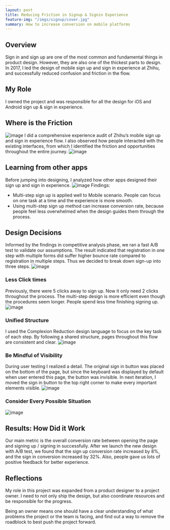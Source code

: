 ```yaml
---
layout: post
title: Reducing Friction in Signup & Signin Experience
feature-img: "/imgs/signup/cover.jpg"
summary: How to increase conversion on mobile platforms
---
```


## Overview
Sign in and sign up are one of the most common and fundamental things in product design. However, they are also one of the thickest parts to design. In 2017, I led the design of mobile sign up and sign in experience at Zhihu, and successfully reduced confusion and friction in the flow.

## My Role
I owned the project and was responsible for all the design for iOS and Android sign up & sign in experience.

## Where is the Friction
![image](/imgs/signup/audit.jpg)
I did a comprehensive experience audit of Zhihu’s mobile sign up and sign in experience flow. I also observed how people interacted with the existing interfaces, from which I identified the friction and opportunities throughout the entire journey.
![image](/imgs/signup/problems.jpg)

## Learning from other apps
Before jumping into designing, I analyzed how other apps designed their sign up and sign in experience.
![image](/imgs/signup/competitive.jpg)
Findings:
- Multi-step sign up is applied well to Mobile scenario. People can focus on one task at a time and the experience is more smooth.
- Using multi-step sign up method can increase conversion rate, because people feel less overwhelmed when the design guides them through the process.

## Design Decisions
Informed by the findings in competitive analysis phase, we ran a fast A/B test to validate our assumptions. The result indicated that registration in one step with multiple forms did suffer higher bounce rate compared to registration in multiple steps. Thus we decided to break down sign-up into three steps.
![image](/imgs/signup/decision.jpg)

### Less Click times
Previously, there were 5 clicks away to sign up. Now it only need 2 clicks throughout the process. The multi-step design is more efficient even though the procedures seem longer. People spend less time finishing signing up.
![image](/imgs/signup/less_click.jpg)

### Unified Structure
I used the Complexion Reduction design language to focus on the key task of each step. By following a shared structure, pages throughout this flow are consistent and clear.
![image](/imgs/signup/unified_structure.jpg)

### Be Mindful of Visibility
During user testing I realized a detail. The original sign in button was placed on the bottom of the page, but since the keyboard was displayed by default when user entered this page, the button was invisible. In next iteration, I moved the sign in button to the top right corner to make every important elements visible.
![image](/imgs/signup/visibility.jpg)

### Consider Every Possible Situation
![image](/imgs/signup/all.jpg)

## Results: How Did it Work
Our main metric is the overall conversion rate between opening the page and signing up / signing in successfully. After we launch the new design with A/B test, we found that the sign up conversion rate increased by 8%, and the sign in conversion increased by 32%. Also, people gave us lots of positive feedback for better experience.

## Reflections
My role in this project was expanded from a product designer to a project owner. I need to not only ship the design, but also coordinate resources and be responsible for the progress.

Being an owner means one should have a clear understanding of what problems the project or the team is facing, and find out a way to remove the roadblock to best push the project forward.
